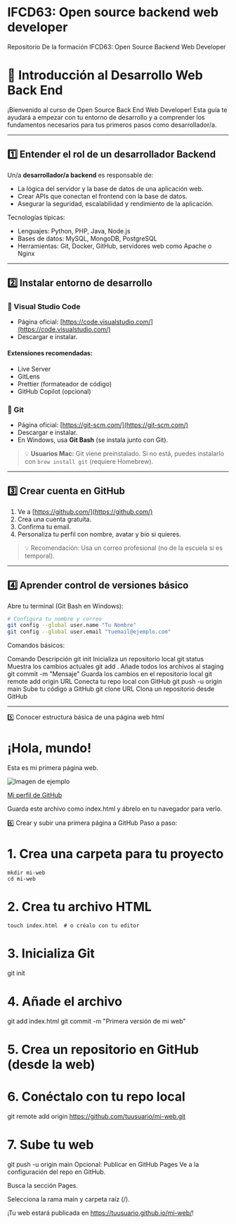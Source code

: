 # IFCD63: Open source backend web developer
Repositorio De la formación IFCD63: Open Source Backend Web Developer

# 🚀 Introducción al Desarrollo Web Back End

¡Bienvenido al curso de Open Source Back End Web Developer! Esta guía te ayudará a empezar con tu entorno de desarrollo y a comprender los fundamentos necesarios para tus primeros pasos como desarrollador/a.

---

## 1️⃣ Entender el rol de un desarrollador Backend

Un/a **desarrollador/a backend** es responsable de:
- La lógica del servidor y la base de datos de una aplicación web.
- Crear APIs que conectan el frontend con la base de datos.
- Asegurar la seguridad, escalabilidad y rendimiento de la aplicación.

Tecnologías típicas:
- Lenguajes: Python, PHP, Java, Node.js
- Bases de datos: MySQL, MongoDB, PostgreSQL
- Herramientas: Git, Docker, GitHub, servidores web como Apache o Nginx

---

## 2️⃣ Instalar entorno de desarrollo

### 🔧 Visual Studio Code
- Página oficial: [https://code.visualstudio.com/](https://code.visualstudio.com/)
- Descargar e instalar.

#### Extensiones recomendadas:
- Live Server
- GitLens
- Prettier (formateador de código)
- GitHub Copilot (opcional)

### 🔧 Git
- Página oficial: [https://git-scm.com/](https://git-scm.com/)
- Descargar e instalar.
- En Windows, usa **Git Bash** (se instala junto con Git).

> 💡 **Usuarios Mac:** Git viene preinstalado. Si no está, puedes instalarlo con `brew install git` (requiere Homebrew).

---

## 3️⃣ Crear cuenta en GitHub

1. Ve a [https://github.com/](https://github.com/)
2. Crea una cuenta gratuita.
3. Confirma tu email.
4. Personaliza tu perfil con nombre, avatar y bio si quieres.

> 💡 Recomendación: Usa un correo profesional (no de la escuela si es temporal).

---

## 4️⃣ Aprender control de versiones básico

Abre tu terminal (Git Bash en Windows):

```bash
# Configura tu nombre y correo
git config --global user.name "Tu Nombre"
git config --global user.email "tuemail@ejemplo.com"
```

Comandos básicos:

Comando	Descripción
git init	Inicializa un repositorio local
git status	Muestra los cambios actuales
git add .	Añade todos los archivos al staging
git commit -m "Mensaje"	Guarda los cambios en el repositorio local
git remote add origin URL	Conecta tu repo local con GitHub
git push -u origin main	Sube tu código a GitHub
git clone URL	Clona un repositorio desde GitHub

--- 

5️⃣ Conocer estructura básica de una página web
html
<!-- index.html -->
<!DOCTYPE html>
<html lang="es">
<head>
  <meta charset="UTF-8" />
  <title>Mi primera página</title>
</head>
<body>
  <h1>¡Hola, mundo!</h1>
  <p>Esta es mi primera página web.</p>
  <img src="https://via.placeholder.com/150" alt="Imagen de ejemplo">
  <p><a href="https://github.com/tuusuario">Mi perfil de GitHub</a></p>
</body>
</html>
Guarda este archivo como index.html y ábrelo en tu navegador para verlo.

6️⃣ Crear y subir una primera página a GitHub
Paso a paso:

# 1. Crea una carpeta para tu proyecto
```
mkdir mi-web
cd mi-web
```

# 2. Crea tu archivo HTML
```
touch index.html  # o créalo con tu editor
```
# 3. Inicializa Git
git init

# 4. Añade el archivo
git add index.html
git commit -m "Primera versión de mi web"

# 5. Crea un repositorio en GitHub (desde la web)

# 6. Conéctalo con tu repo local
git remote add origin https://github.com/tuusuario/mi-web.git

# 7. Sube tu web
git push -u origin main
Opcional: Publicar en GitHub Pages
Ve a la configuración del repo en GitHub.

Busca la sección Pages.

Selecciona la rama main y carpeta raíz (/).

¡Tu web estará publicada en https://tuusuario.github.io/mi-web/!
